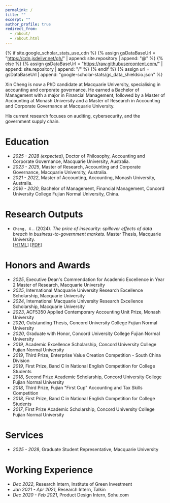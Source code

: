 ```yaml
---
permalink: /
title: ""
excerpt: ""
author_profile: true
redirect_from: 
  - /about/
  - /about.html
---
```


{% if site.google_scholar_stats_use_cdn %}
{% assign gsDataBaseUrl = "https://cdn.jsdelivr.net/gh/" | append: site.repository | append: "@" %}
{% else %}
{% assign gsDataBaseUrl = "https://raw.githubusercontent.com/" | append: site.repository | append: "/" %}
{% endif %}
{% assign url = gsDataBaseUrl | append: "google-scholar-stats/gs_data_shieldsio.json" %}

<span class='anchor' id='about-me'></span>

Xin Cheng is now a PhD candidate at Macquarie University, specialising in accounting and corporate governance. He earned a Bachelor of Management with a major in Financial Management, followed by a Master of Accounting at Monash University and a Master of Research in Accounting and Corporate Governance at Macquarie University. 

His current research focuses on auditing, cybersecurity, and the government supply chain.


# Education
- *2025 - 2028 (expected)*, Doctor of Philosophy, Accounting and Corporate Governance, Macquarie University, Australia. 
- *2023 - 2025*, Master of Research, Accounting and Corporate Governance, Macquarie University, Australia.
- *2021 - 2022*, Master of Accounting, Accounting, Monash University, Australia.
- *2016 - 2020*, Bachelor of Management, Financial Management, Concord University College Fujian Normal University, China.
 

# Research Outputs
-	`Cheng, X.`. (2024). *The price of insecurity: spillover effects of data breach in business-to-government markets*. Master Thesis, Macquarie University.  
[[HTML]](https://figshare.mq.edu.au/articles/thesis/The_price_of_insecurity_spillover_effects_of_data_breach_in_business-to-government_markets/27974364?file=51834059) [[PDF]](https://figshare.mq.edu.au/ndownloader/files/51834059)


# Honors and Awards
- *2025*, Executive Dean's Commendation for Academic Excellence in Year 2 Master of Research, Macquarie University
- *2025*, International Macquarie University Research Excellence Scholarship, Macquarie University
- *2024*, International Macquarie University Research Excellence Scholarship, Macquarie University
- *2023*, ACF5350 Applied Contemporary Accounting Unit Prize, Monash University
- *2020*, Outstanding Thesis, Concord University College Fujian Normal University
- *2020*, Graduate with Honor, Concord University College Fujian Normal University
- *2019*, Academic Excellence Scholarship, Concord University College Fujian Normal University
- *2019*, Third Prize, Enterprise Value Creation Competition - South China Division
- *2019*, First Prize, Band C in National English Competition for College Students
- *2018*, Second Prize Academic Scholarship, Concord University College Fujian Normal University
- *2018*, Third Prize, Fujian "First Cup" Accounting and Tax Skills Competition
- *2018*, First Prize, Band C in National English Competition for College Students
- *2017*, First Prize Academic Scholarship, Concord University College Fujian Normal University


# Services
- *2025 - 2028*, Graduate Student Representative, Macquarie University


# Working Experience
- *Dec 2022*, Research Intern, Institute of Green Investment
- *Jan 2021 - Apr 2021*, Research Intern, Talkin
- *Dec 2020 - Feb 2021*, Product Design Intern, Sohu.com

  